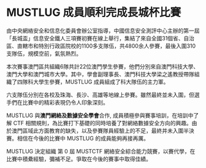 # MUSTLUG 成員順利完成長城杯比賽
由中央網絡安全和信息化委員會辦公室指導，中國信息安全測評中心主辦的第一屆「長城盃」信息安全鐵人三項賽初賽在線上舉行，集結了來自全國31個省、自治區、直轄市和特別行政區院校的1100多支隊伍，共4800余人參賽，最後入圍310支隊伍，規模空前，氣氛熱烈。
 

本次賽事澳門區共組織6隊共計22位澳門學生參賽，他們分別來自澳門科技大學、澳門大學和澳門城市大學。其中，學會副理事長、澳門科技大學梁之遙教授帶隊組織了四隊科大學生參賽，MUSTLUG 成員組成了科大隊伍的主力軍。
 
六支隊伍分別在各校及珠海、長沙、高雄等地線上參賽。雖然最終並未入圍，但選手們在比賽中的精彩表現仍令人印象深刻。

MUSTLUG 與**澳門網絡及數據安全學會**合作, 成員積極參與賽事培訓，在培訓中了解 CTF 相關規則，為比賽打下基礎的同時培養了對網絡數據安全方向的興趣。由於澳門區域此方面教育的缺失，以及參賽隊員經驗上的不足，最終并未入圍半決賽。相信在今後的比賽中 MUSTLUG 的成員能夠再接再厲。

MUSTLUG 決定組織 第 0 屆 MUSTCTF 網絡安全綜合能力競賽，以賽代學，在比賽中積纍經驗，彌補不足。爭取在今後的賽事中取得佳績。